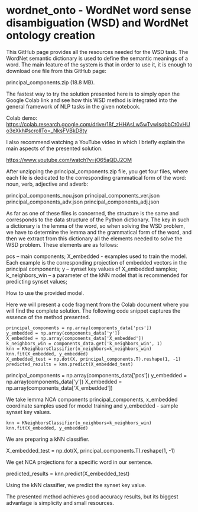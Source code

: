 # wordnet_onto - WordNet word sense disambiguation (WSD) and WordNet ontology creation

This GitHub page provides all the resources needed for the WSD task. The WordNet semantic dictionary is used to define the semantic meanings of a word. The main feature of the system is that in order to use it, it is enough to download one file from this GitHub page:

principal_components.zip  (18.8 MB).

The fastest way to try the solution presented here is to simply open the Google Colab link and see how this WSD method is integrated into the general framework of NLP tasks in the given notebook.

Colab demo: https://colab.research.google.com/drive/18f_zHHAsLw5wTvwIsqbbCt0vHUo3eXkh#scrollTo=_NksFVBkD8ty

I also recommend watching a YouTube video in which I briefly explain the main aspects of the presented solution.

https://www.youtube.com/watch?v=jO65aQDJ2OM


After unzipping the principal_components.zip file, you get four files, where each file is dedicated to the corresponding grammatical form of the word: noun, verb, adjective and adverb:


principal_components_nou.json
principal_components_ver.json
principal_components_adv.json
principal_components_adj.json


As far as one of these files is concerned, the structure is the same and corresponds to the data structure of the Python dictionary. The key in such a dictionary is the lemma of the word, so when solving the WSD problem, we have to determine the lemma and the grammatical form of the word, and then we extract from this dictionary all the elements needed to solve the WSD problem. These elements are as follows:


pcs – main components;
X_embedded - examples used to train the model. Each example is the corresponding projection of embedded vectors in the principal components;
y – synset key values ​​of X_embedded samples;
k_neighbors_win – a parameter of the kNN model that is recommended for predicting synset values;

How to use the provided model.


Here we will present a code fragment from the Colab document where you will find the complete solution. The following code snippet captures the essence of the method presented.


    principal_components = np.array(components_data['pcs'])
    y_embedded = np.array(components_data['y'])
    X_embedded = np.array(components_data['X_embedded'])
    k_neighbors_win = components_data.get('k_neighbors_win', 1)
    knn = KNeighborsClassifier(n_neighbors=k_neighbors_win)
    knn.fit(X_embedded, y_embedded)
    X_embedded_test = np.dot(X, principal_components.T).reshape(1, -1)
    predicted_rezults = knn.predict(X_embedded_test)



principal_components = np.array(components_data['pcs'])
 y_embedded = np.array(components_data['y'])
 X_embedded = np.array(components_data['X_embedded'])

We take lemma NCA components principal_components, x_embedded coordinate samples used for model training and y_embedded - sample synset key values.

    knn = KNeighborsClassifier(n_neighbors=k_neighbors_win)
    knn.fit(X_embedded, y_embedded)

We are preparing a kNN classifier.

X_embedded_test = np.dot(X, principal_components.T).reshape(1, -1)


We get NCA projections for a specific word in our sentence.

predicted_results = knn.predict(X_embedded_test)

Using the kNN classifier, we predict the synset key value.

The presented method achieves good accuracy results, but its biggest advantage is simplicity and small resources.








